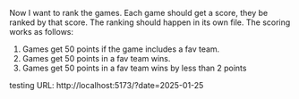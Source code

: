 Now I want to rank the games. Each game should get a score, they be ranked by that score. The ranking should happen in its own file. The scoring works as follows:
1. Games get 50 points if the game includes a fav team.
2. Games get 50 points in a fav team wins.
3. Games get 50 points in a fav team wins by less than 2 points

testing URL: http://localhost:5173/?date=2025-01-25